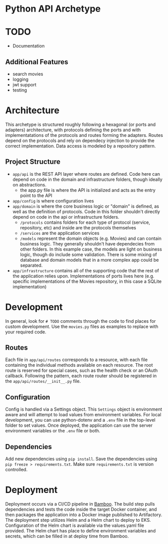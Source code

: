 # Python API Archetype
# TODO
- Documentation
## Additional Features
- search movies
- logging
- jwt support
- testing


# Architecture
This archetype is structured roughly following a hexagonal (or ports and adapters) architecture, with protocols defining the ports and with implementatations of the protocols and routes forming the adapters. Routes depend on the protocols and rely on dependecy injection to provide the correct implementation. Data access is modeled by a repository pattern.

## Project Structure
- `app/api` is the REST API layer where routes are defined. Code here can depend on code in the domain and infrastructure folders, though ideally on abstractions.
    - the app.py file is where the API is initialized and acts as the entry point to the API
- `app/config` is where configuration lives
- `app/domain` is where the core business logic or "domain" is defined, as well as the definition of protocols. Code in this folder shouldn't directly depend on code in the api or infrastructure folders.
    - `/protocols` contains folders for each type of protocol (service, repository, etc) and inside are the protocols themselves
    - `/services` are the application services
    - `/models` represent the domain objects (e.g. Movies) and can contain business logic. They generally shouldn't have dependecies from other folders. In this example case, the models are light on business logic, though do include some validation. There is some mixing of database and domain models that in a more complex app could be separated.
- `app/infrastructure` contains all of the supporting code that the rest of the application relies upon. Implementations of ports lives here (e.g. specific implementations of the Movies repository, in this case a SQLite implementation)
# Development

In general, look for `# TODO` comments through the code to find places for custom development. Use the `movies.py` files as examples to replace with your required code.
## Routes
Each file in `app/api/routes` corresponds to a resource, with each file containing the individual methods available on each resource. The root route is reserved for special cases, such as the health check or an OAuth callback. Following the pattern, each route router should be registered in the `app/api/routes/__init__.py` file.

## Configuration
Config is handled via a Settings object. This `Settings` object is environment aware and will attempt to load values from environment variables. For local development, you can use python-dotenv and a `.env` file in the top-level folder to set values. Once deployed, the application can use the server environment variables or the `.env` file or both.

## Dependencies
Add new dependencies using `pip install`. Save the dependencies using `pip freeze > requirements.txt`. Make sure `requirements.txt` is version controlled.

# Deployment
Deployment occurs via a CI/CD pipeline in [Bamboo](build.ucsd.edu). The build step pulls dependencies and tests the code inside the target Docker container, and then packages the application into a Docker image published to Artifactory. The deployment step utilizes Helm and a Helm chart to deploy to EKS. Configuration of the Helm chart is available via the values.yaml file provided. The Helm chart has place to define environment variables and secrets, which can be filled in at deploy time from Bamboo.